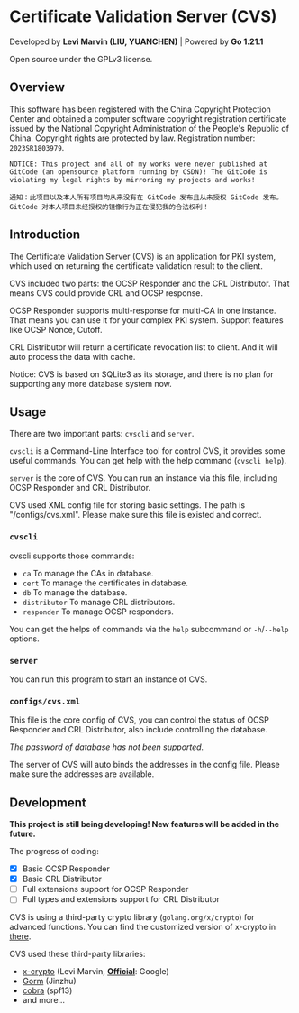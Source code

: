 # Certificate Validation Server (CVS)
Developed by **Levi Marvin (LIU, YUANCHEN)** | Powered by **Go 1.21.1**

Open source under the GPLv3 license.

## Overview
This software has been registered with the China Copyright Protection Center and obtained a computer software copyright registration certificate issued by the National Copyright Administration of the People's Republic of China. Copyright rights are protected by law. Registration number: `2023SR1803979`.

`NOTICE: This project and all of my works were never published at GitCode (an opensource platform running by CSDN)! The GitCode is violating my legal rights by mirroring my projects and works!`

`通知：此项目以及本人所有项目均从来没有在 GitCode 发布且从未授权 GitCode 发布。GitCode 对本人项目未经授权的镜像行为正在侵犯我的合法权利！`

## Introduction
The Certificate Validation Server (CVS) is an application for PKI system, which used on returning the certificate
validation result to the client.

CVS included two parts: the OCSP Responder and the CRL Distributor. That means CVS could provide CRL and OCSP response.

OCSP Responder supports multi-response for multi-CA in one instance. That means you can use it for your complex PKI
system. Support features like OCSP Nonce, Cutoff.

CRL Distributor will return a certificate revocation list to client. And it will auto process the data with cache.

Notice: CVS is based on SQLite3 as its storage, and there is no plan for supporting any more database system now.

## Usage
There are two important parts: `cvscli` and `server`.

`cvscli` is a Command-Line Interface tool for control CVS, it provides some useful commands.
You can get help with the help command (`cvscli help`).

`server` is the core of CVS. You can run an instance via this file, including OCSP Responder and CRL Distributor.

CVS used XML config file for storing basic settings. The path is "<executable file>/configs/cvs.xml". Please make sure
this file is existed and correct.

### `cvscli`
cvscli supports those commands:
- `ca` To manage the CAs in database.
- `cert` To manage the certificates in database.
- `db` To manage the database.
- `distributor` To manage CRL distributors.
- `responder` To manage OCSP responders.

You can get the helps of commands via the `help` subcommand or `-h`/`--help` options.

### `server`
You can run this program to start an instance of CVS.

### `configs/cvs.xml`
This file is the core config of CVS, you can control the status of OCSP Responder and CRL Distributor,
also include controlling the database.

*The password of database has not been supported.*

The server of CVS will auto binds the addresses in the config file. Please make sure the addresses are available.

## Development
**This project is still being developing! New features will be added in the future.**

The progress of coding:

- [x] Basic OCSP Responder
- [x] Basic CRL Distributor
- [ ] Full extensions support for OCSP Responder
- [ ] Full types and extensions support for CRL Distributor

CVS is using a third-party crypto library (`golang.org/x/crypto`) for advanced functions.
You can find the customized version of x-crypto in [there](https://github.com/LeviMarvin/go-x-crypto).

CVS used these third-party libraries:
- [x-crypto](https://github.com/LeviMarvin/go-x-crypto) (Levi Marvin, **[Official](https://pkg.go.dev/golang.org/x/crypto)**: Google)
- [Gorm](https://gorm.io) (Jinzhu)
- [cobra](https://github.com/spf13/cobra) (spf13)
- and more...

